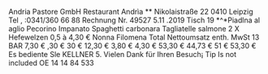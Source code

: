 Andria Pastore GmbH Restaurant Andrìa ** Nikolaistraße 22 0410 Leipzig Tel , :0341/360 66 8ß Rechnung Nr. 49527 5.11 .2019 Tisch 19 *^*Piadlna al aglio Pecorino Impanato Spaghetti carbonara Tagliatelle salmone 2 X Hefewelzen 0,5 à 4,30 € Nonna Filomena Total Nettoumsatz enth. MwSt 13 BAR 7,30 € ,30 € 30 € 12,30 € 3,80 € 4,30 € 53,30 € 44,73 € 51 € 53,30 € Es bediente Sle KELLNER 5. Vielen Dank für Ihren Besuch¡ Tip Is not included OE 14 14 84 533
